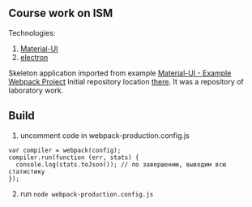 ## Course work on ISM
Technologies:  
1. [Material-UI](https://github.com/callemall/material-ui)  
2. [electron](https://github.com/atom/electron)  

Skeleton application imported from example [Material-UI - Example Webpack Project](https://github.com/callemall/material-ui/tree/master/examples/webpack-example)
Initial repository location [there](https://github.com/dmitry22/information_security_management). It was a repository of laboratory work.

## Build
1. uncomment code in webpack-production.config.js
```
var compiler = webpack(config);
compiler.run(function (err, stats) {
  console.log(stats.toJson()); // по завершению, выводим всю статистику
});
```
2. run `node webpack-production.config.js`
